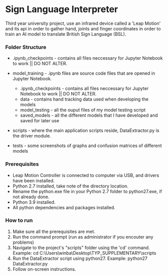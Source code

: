 # Sign Language Interpreter

Third year university project, use an infrared device called a 'Leap Motion' and its api in order to gather hand, joints and finger coordinates in order to train an AI model to translate British Sign Language (BSL).

### Folder Structure

- .ipynb_checkpoints - contains all files neccessary for Jupyter Notebook to work || DO NOT ALTER.
- model_training - .ipynb files are source code files that are opened in Jupyter Notebook.

	- .ipynb_checkpoints - contains all files neccessary for Jupyter Notebook to work || DO NOT ALTER.
	- data - contains hand tracking data used when developing the models
	- model_testing - all the ouput files of my model testing script
	- saved_models - all the different models that I have developed and saved for later use

- scripts - where the main application scripts reside, DataExtractor.py is the driver module.
- tests - some screenshots of graphs and confusion matrices of different models

### Prerequisites

- Leap Motion Controller is connected to computer via USB, and drivers have been installed.
- Python 2.7 installed, take note of the directory location.
- Rename the python.exe file in your Python 2.7 folder to python27.exe, if not already done.
- Python 3.9 installed.
- All python dependencies and packages installed.

### How to run

1. Make sure all the prerequisites are met.
2. Run the command prompt (run as administrator if you encouter any problems)
3. Navigate to the project's "scripts" folder using the 'cd' command. Example: cd C:\Users\winba\Desktop\TYP_SUPPLEMENTARY\scripts
4. Run the DataExtractor script using python27. Example: python27 DataExtractor.py
5. Follow on-screen instructions.

